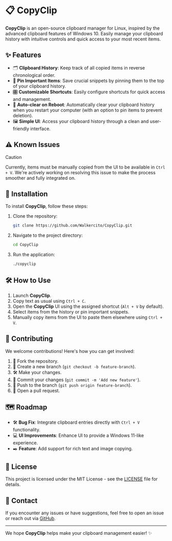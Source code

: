 # 📋 CopyClip

**CopyClip** is an open-source clipboard manager for Linux, inspired by the advanced clipboard features of Windows 10. Easily manage your clipboard history with intuitive controls and quick access to your most recent items.

## ✨ Features

- 🗂️ **Clipboard History**: Keep track of all copied items in reverse chronological order.
- 📌 **Pin Important Items**: Save crucial snippets by pinning them to the top of your clipboard history.
- 🎛️ **Customizable Shortcuts**: Easily configure shortcuts for quick access and management.
- 🔄 **Auto-clear on Reboot**: Automatically clear your clipboard history when you restart your computer (with an option to pin items to prevent deletion).
- 🖼️ **Simple UI**: Access your clipboard history through a clean and user-friendly interface.

## ⚠️ Known Issues

> [!CAUTION]
Currently, items must be manually copied from the UI to be available in `Ctrl + V`. We're actively working on resolving this issue to make the process smoother and fully integrated on.

## 🚀 Installation

To install **CopyClip**, follow these steps:

1. Clone the repository:

    ```bash
    git clone https://github.com/Walkercito/CopyClip.git
    ```

2. Navigate to the project directory:

    ```bash
    cd CopyClip
    ```

3. Run the application:

    ```bash
    ./copyclip
    ```

## 🛠️ How to Use

1. Launch **CopyClip**.
2. Copy text as usual using `Ctrl + C`.
3. Open the **CopyClip** UI using the assigned shortcut (`Alt + V` by default).
4. Select items from the history or pin important snippets.
5. Manually copy items from the UI to paste them elsewhere using `Ctrl + V`.

## 🤝 Contributing

We welcome contributions! Here's how you can get involved:

1. 🍴 Fork the repository.
2. 🌿 Create a new branch (`git checkout -b feature-branch`).
3. 🛠️ Make your changes.
4. 💾 Commit your changes (`git commit -m 'Add new feature'`).
5. 🚀 Push to the branch (`git push origin feature-branch`).
6. 🔁 Open a pull request.

## 🗺️ Roadmap

- 🛠️ **Bug Fix**: Integrate clipboard entries directly with `Ctrl + V` functionality.
- 💻 **UI Improvements**: Enhance UI to provide a Windows 11-like experience.
- ✒️ **Feature**: Add support for rich text and image copying.

## 📄 License

This project is licensed under the MIT License - see the [LICENSE](LICENSE) file for details.

## 💬 Contact

If you encounter any issues or have suggestions, feel free to open an issue or reach out via [GitHub](https://github.com/Walkercito/CopyClip).

---

We hope **CopyClip** helps make your clipboard management easier! ✨
